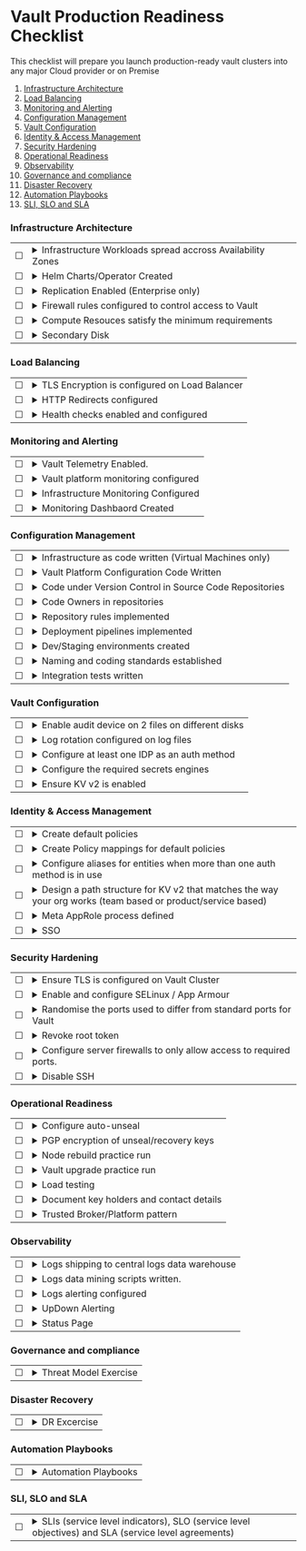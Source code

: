 # Vault Production Readiness Checklist
This checklist will prepare you launch production-ready vault clusters into any major Cloud provider or on Premise

1. [Infrastructure Architecture](#Infrastructure-Architecture)
1. [Load Balancing](#Load-Balancing)
1. [Monitoring and Alerting](#Monitoring-and-Alerting)
1. [Configuration Management](#Configuration-Management)
1. [Vault Configuration](#Vault-Configuration)
1. [Identity & Access Management](#Identity-&-Access-Management)
1. [Security Hardening](#Security-Hardening)
1. [Operational Readiness](#Operational-Readiness)
1. [Observability](#Disaster-Recovery)
1. [Governance and compliance](#Governance-and-compliance)
1. [Disaster Recovery](#disaster-recovery)
1. [Automation Playbooks](#automation-playbooks)
1. [SLI, SLO and SLA](#sli-slo-sla)

### **Infrastructure Architecture**

|  |  |
| --------- | ------- |
| &#9744;   | <details><summary>Infrastructure Workloads spread accross Availability Zones</summary> <p> Nodes (Pods) in Vault clusters (and Consul clusters if being used as a storage backend) should be spread accross two or more failure domains known as Availability zones. The loss of a single Availability zone should not result result in a loss of service. </p> </details> |
| &#9744;   | <details><summary>Helm Charts/Operator Created </summary> <p> If you are deploying your vault on Kubernetes, it is reccomended to build helm charts or operator to create vault cluster nodes in an immutable way.</p> </details> |
| &#9744;   | <details><summary>Replication Enabled (Enterprise only)</summary> <p> If you are using the Enterprise version of Vault, you can enable replication between two or more Vault clusters in different geographical regions for added protection is Disaster Recovery scenarios.  Replication can be configured in Disaster Recovery Mode or Performance Replication mode.  If you are planing on using Replication, you need to provision infrastructure in an alternative region, with nodes spread accross multiple Availability Zones. For more information about the Enterprise Replication feature, see [the official documentation.](https://www.vaultproject.io/docs/internals/replication/) </p> </details> |
| &#9744;   | <details><summary>Firewall rules configured to control access to Vault</summary> <p> Vault will likely contain business critical secrets which makes it a prime target for malicious actors. Access to vault to should be restricted to your private networks and not be accessible on the internet.  The Use of Virtual Private Networks is a commonly used approach to allow access to Vault from unknown networks</p> </details> |
| &#9744;   | <details><summary>Compute Resouces satisfy the minimum requirements</summary> <p> Ensure Hardware servers, Virtual Machines and Pods have been appropriately resources in accordance with the [Deployment System Requirements](https://learn.hashicorp.com/vault/operations/ops-reference-architecture#deployment-system-requirements) </p> </details> |
| &#9744;   | <details><summary>Secondary Disk</summary> <p>Ensure that vault servers have a secondary disk attached to them. This will help with Audit Device Fault tolerance</p> </details> |

### **Load Balancing**

|  |  |
| --------- | ------- |
| &#9744;   | <details><summary>TLS Encryption is configured on Load Balancer</summary> <p> </summary> <p> Vault’s communications should be encrypted end-to-end with TLS and this should not be terminated at the Load balancer layer. The load balancer should also use the same encryption to communicate with Vault</p> </details> |
| &#9744;   | <details><summary>HTTP Redirects configured</summary> <p> </summary> <p> With TLS configured, all traffic going via HTTPS will be encrypted; however, we need to ensure that there are no connections to vault via HTTP. The Load balancer should be configured to redirect all HTTP traffic to HTTPS.</p> </details> |
| &#9744;   | <details><summary>Health checks enabled and configured</summary> <p> </summary> <p>Load balancer health probes can be used to ensure that traffic is only routed to a healthy leader node. Configure routing rules according to [these response codes](https://www.vaultproject.io/api/system/health.html) </p> </details> |


### **Monitoring and Alerting**

|  |  |
| --------- | ------- |
| &#9744;   | <details><summary>Vault Telemetry Enabled.</summary> <p> </summary> <p>Vault telemetry should be configured in the telemetry stanza within the Vault config file. This will enable monitoring and alerting with a wide range of open source tools (Telegraf and prometheus)</p> </details> |
| &#9744;   | <details><summary>Vault platform monitoring configured</summary> <p> </summary> <p>Monitoring system of your choice is configured to monitor and alert on vault application metric thresholds as per the [best practice guidance of Hashicorp.](https://s3-us-west-2.amazonaws.com/hashicorp-education/whitepapers/Vault/Vault-Consul-Monitoring-Guide.pdf)</p> </details> |
| &#9744;   | <details><summary>Infrastructure Monitoring Configured</summary> <p> </summary> <p>Monitoring system of your choice is configured to monitor and alert on consul application metric thresholds as per the [best practice guidance of Hashicorp.](https://s3-us-west-2.amazonaws.com/hashicorp-education/whitepapers/Vault/Vault-Consul-Monitoring-Guide.pdf)</p> </details> |
| &#9744;   | <details><summary>Monitoring Dashbaord Created</summary> <p> </summary> <p>Using a Dashboard tool a of your choice, create a monitoring dashboard for operations staff to easily identify any issues that may be occurring.</p> </details> |


### **Configuration Management**

|  |  |
| --------- | ------- |
| &#9744;   | <details><summary>Infrastructure as code written (Virtual Machines only)</summary> <p> </summary> <p> Code written to deploy the infrastructure Vault. [Terrafrom](https://www.terraform.io/) is an appropriate tool for this task.</p> </details> |
| &#9744;   | <details><summary>Vault Platform Configuration Code Written</summary> <p> </summary> <p> Vault Platform configuration should be described in code using a tool like [Terrafrom](https://www.terraform.io/).  Configuration such as Auth Methods, Secrets Engines, Audit Devices and Policies should all be configured using code</p> </details> |
| &#9744;   | <details><summary>Code under Version Control in Source Code Repositories</summary> <p> </summary> <p>All Infrastructure code and application code should be stored separate source control repositories and be placed under version control. An appropriate branching strategy should be implemented and documented in the README file.</p> </details> |
| &#9744;   | <details><summary>Code Owners in repositories</summary> <p> </summary> <p>Repository files should have code owners assigned to them to control who can approve Pull Requests that will be merged into the Master branch.</p> </details> |
| &#9744;   | <details><summary>Repository rules implemented</summary> <p> </summary> <p>Configure the minimum number of Pull Request approvers, restrictions on Pull Request Authors approving their own requests and any other rules that your organisation’s security standards require for Integrity.</p> </details> |
| &#9744;   | <details><summary>Deployment pipelines implemented</summary> <p> </summary> <p>Code deployments should be automated using deployment pipelines. Where possible, the pipeline should be written as code and stored under version control with the code</p> </details> |
| &#9744;   | <details><summary>Dev/Staging environments created</summary> <p> </summary> <p>Create development and staging environments for Vault.  Staging Environment should be identical to production, with the only divergence being, when pre-production changes are implemented for final testing prior to being deployed to production.</p> </details> |
| &#9744;   | <details><summary>Naming and coding standards established</summary> <p> </summary> <p>Implement and document naming and coding standards. Naming standards for Namespaces, Policies, Vault Roles, secrets keys and AppRoles.  Coding standards where applicable for variable names and function names.</p> </details> |
| &#9744;   | <details><summary>Integration tests written</summary> <p> </summary> <p>A suite of automated integration tests written to be run either during the deployment pipeline or as a pre-check on your chosen VCS required to pass before a Pull Request can be merged.</p> </details> |


### **Vault Configuration**

|  |  |
| --------- | ------- |
| &#9744;   | <details><summary>Enable audit device on 2 files on different disks</summary> <p> </summary> <p>Vault logs all requests and responses to requests. If Vault is unable to log requests and responses to these requests, it will immediately seize operations. To provide redundancy, each vault node should have 2 file audit devices enabled on separate volumes on separate disks.</p> </details> |
| &#9744;   | <details><summary>Log rotation configured on log files</summary> <p> </summary> <p>Enable and configure log rotation on the audit files to ensure the disks do not fill up and cause a vault outage.</p> </details> |
| &#9744;   | <details><summary>Configure at least one IDP as an auth method</summary> <p> </summary> <p>Where appropriate, configure an existing identity provider (or multiple if required) as an authentication method in Vault</p> </details> |
| &#9744;   | <details><summary>Configure the required secrets engines</summary> <p> </summary> <p>Identify and enable the required secrets engines for your business and technical use cases</p> </details> |
| &#9744;   | <details><summary>Ensure KV v2 is enabled</summary> <p> </summary> <p>Ensure that Version 2 of the KV secrets engine is used to enable secrets versioning</p> </details> |


### **Identity & Access Management**

|  |  |
| --------- | ------- |
| &#9744;   | <details><summary>Create default policies</summary> <p> </summary> <p>Create default policies that all user entities will inherit according to your business security model.  This could be list permissions on a particular KV path for example.</p> </details> |
| &#9744;   | <details><summary>Create Policy mappings for default policies</summary> <p> </summary> <p>Create a mapping for default policies to ensure all user entities inherit these policies.</p> </details> |
| &#9744;   | <details><summary>Configure aliases for entities when more than one auth method is in use</summary> <p> </summary> <p>Using the Identity Secrets engine, create aliases to attach vault logins via different auth methods to a single entity to ensure the correct policies are inherited and to make the logging data easier to mine</p> </details> |
| &#9744;   | <details><summary>Design a path structure for KV v2 that matches the way your org works (team based or product/service based)</summary> <p> </summary> <p>Map you KV path design to the way your organisation works or product groupings.</p> </details> |
| &#9744;   | <details><summary>Meta AppRole process defined</summary> <p> </summary> <p>Meta Approles are a mechanism that allow an application or service to read the secret id of an app role without exposing this to application developers.</p> </details> |
| &#9744;   | <details><summary>SSO</summary> <p> </summary> <p>Configure SSO for user to authenticate via the company IDP.</p> </details> |


### **Security Hardening**

|  |  |
| --------- | ------- |
| &#9744;   | <details><summary>Ensure TLS is configured on Vault Cluster</summary> <p> </summary> <p>Enable end-to-end encryption using TLS certificates.  Vault agents should also use TLS certificates</p> </details> |
| &#9744;   | <details><summary>Enable and configure SELinux / App Armour</summary> <p> </summary> <p>Enable and config SELinux / app amour depending on your operating system to create sandboxed contexts to  reduce blast radius if even the system is compromised.</p> </details> |
| &#9744;   | <details><summary>Randomise the ports used to differ from standard ports for Vault</summary> <p> </summary> <p>By default, Vault uses port 8200 and 8201. Change the port to a non-standard port to provide extra hardening</p> </details> |
| &#9744;   | <details><summary>Revoke root token</summary> <p> </summary> <p>Once initial set-up of Vault cluster has been completed, the root token should be revoked.</p> </details> |
| &#9744;   | <details><summary>Configure server firewalls to only allow access to required ports.</summary> <p> </summary> <p>Using firewalld or IP Tables, configure these firewalls to limit port access to the vault servers.</p> </details> |
| &#9744;   | <details><summary>Disable SSH</summary> <p> </summary> <p>Interaction with Vault is done via the API, even when using the CLI.  As such, there is no reason to have to SSH on to a vault server (if it’s a virtual machine) so SSH should be disabled to mitigate the risk of unauthorised access to the server.</p> </details> |


### **Operational Readiness**

|  |  |
| --------- | ------- |
| &#9744;   | <details><summary>Configure auto-unseal</summary> <p> </summary> <p>Add a seal stanza to the Vault config file to reduce operational burden on operators. For more information check the [auto-unseal documentation here](https://www.vaultproject.io/docs/concepts/seal/#auto-unseal)</p> </details> |
| &#9744;   | <details><summary>PGP encryption of unseal/recovery keys</summary> <p> </summary> <p>Use PGP or Keybase to add an extra layer of security to the distribution of unseal/recovery keys. For more details, see the [official documentation here](https://www.vaultproject.io/docs/concepts/pgp-gpg-keybase/)</p> </details> |
| &#9744;   | <details><summary>Node rebuild practice run</summary> <p> </summary> <p>Practice building and replacing a node in the vault clusters with zero downtime.</p> </details> |
| &#9744;   | <details><summary>Vault upgrade practice run</summary> <p> </summary> <p>Practice upgrading Vault binaries to newer versions with zero downtime.</p> </details> |
| &#9744;   | <details><summary>Load testing</summary> <p> </summary> <p>Consuct load testing to ensure your infrastructure compute resources are sufficient for the load you are expecting. There are projects like [wrk](https://github.com/wg/wrk) That can assist with generating traffic.</p> </details> |
| &#9744;   | <details><summary>Document key holders and contact details</summary> <p> </summary> <p>Ensure unseal/recovery key holders are documented on a Wiki and this document is kept up-to-date</p> </details> |
| &#9744;   | <details><summary>Trusted Broker/Platform pattern</summary> <p> </summary> <p>Choose a platform or broker that your business trusts and use this for secure injection of initial secrets. Examples are using Azure as a trusted platform or using Jenkins as a trusted broker.  Each organisation will differ with regards to what they trust so this should be a business driven decision.</p> </details> |

### **Observability**

|  |  |
| --------- | ------- |
| &#9744;   | <details><summary>Logs shipping to central logs data warehouse</summary> <p> </summary> <p>Logs should be streamed to a central data warehouse as log rotation on the servers should be enabled and logs will be lost locally. A platform like splunk  is ideal for this use case.  There are other viable options available.</p> </details> |
| &#9744;   | <details><summary>Logs data mining scripts written.</summary> <p> </summary> <p>Decide the value that the log data should provide and write some scripts to extract this value from the data. Scripts can be written in python.  Models can also be produced to predict future loads based on existing data sets.  This kind of insight can be useful for planning.</p> </details> |
| &#9744;   | <details><summary>Logs alerting configured</summary> <p> </summary> <p>Some events should generate some kind of alert, for example, a root token being generated should be flagged and alerted on. Ensure these events have alerts configured for them.</p> </details> |
| &#9744;   | <details><summary>UpDown Alerting</summary> <p> </summary> <p>Configure updown monitoring service which checks periodically the URL you want and reports back any anomaly, be it downtime, bad response, degraded performance or even broken SSL certificate. And publishes alerts in realtime to your alerting system.</p> </details> |
| &#9744;   | <details><summary>Status Page</summary> <p> </summary> <p>Configure a status page with uptime and performance metrics.</p> </details> |

### **Governance and compliance**

|  |  |
| --------- | ------- |
| &#9744;   | <details><summary>Threat Model Exercise </summary> <p> </summary> <p>Conduct a threat modelling exercise using a framework of your organisations choosing and ensure you have documented and mitigated against all identified threats.</p> </details> |

### **Disaster Recovery**

|  |  |
| --------- | ------- |
| &#9744;   | <details><summary>DR Excercise </summary> <p> </summary> <p>Conduct a DR excercise to ensure vault can be recovered in case of disaster.</p> </details> |

### **Automation Playbooks**

|  |  |
| --------- | ------- |
| &#9744;   | <details><summary>Automation Playbooks</summary> <p> </summary> <p>Helm Charts and/or operator to deploy the above setup multiple times on different clusters.</p> </details> |

### **SLI, SLO and SLA**

|  |  |
| --------- | ------- |
| &#9744;   | <details><summary>SLIs (service level indicators), SLO (service level objectives) and SLA (service level agreements)</summary> <p> </summary> <p>Have properly defined SLIs, SLOs and SLAs.</p> </details> |
